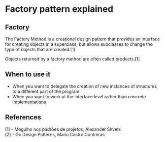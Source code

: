 # Factory pattern explained

## Factory
The Factory Method is a creational design pattern that provides an interface for creating objects in a superclass, but allows subclasses to change the type of objects that are created.[1]

Objects returned by a factory method are often called products.[1]

## When to use it
* When you want to delegate the creation of new instances of structures to a different part of the program
* When you want to work at the interface level rather than concrete implementations

## References
[1] - Megulho nos padrões de projetos, Alexander Shvets  
[2] - Go Design Patterns, Mario Castro Contreras